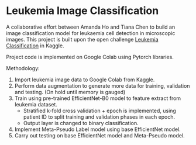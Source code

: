 # Leukemia Image Classification

A collaborative effort between Amanda Ho and Tiana Chen to build an image classification model for leukaemia cell detection in microscopic images. This project is built upon the open challenge [Leukemia Classification](https://www.kaggle.com/andrewmvd/leukemia-classification) in Kaggle.

Project code is implemented on Google Colab using Pytorch libraries.

Methodology:
1. Import leukemia image data to Google Colab from Kaggle.
2. Perform data augmentation to generate more data for training, validation and testing. (On hold until memory is gauged)
3. Train using pre-trained EfficientNet-B0 model to feature extract from leukemia dataset. 
    - Stratified k-fold cross validation + epoch is implemented, using patient ID to split training and validation phases in each epoch.
    - Output layer is changed to binary classification.
5. Implement Meta-Pseudo Label model using base EfficientNet model.
6. Carry out testing on base EfficientNet model and Meta-Pseudo model.
